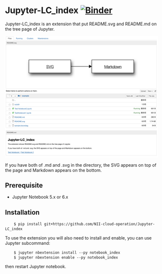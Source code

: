 # Jupyter-LC\_index [![Binder](https://mybinder.org/badge_logo.svg)](https://mybinder.org/v2/gh/NII-cloud-operation/Jupyter-LC_index/master)

Jupyter-LC\_index is an extension that put README.svg and README.md on the tree page of Jupyter.

![example](./example/image.png)

If you have both of .md and .svg in the directory, the SVG appears on top of the page and Markdown appears on the bottom.

## Prerequisite

* Jupyter Notebook 5.x or 6.x

## Installation

        $ pip install git+https://github.com/NII-cloud-operation/Jupyter-LC_index

To use the extension you will also need to install and enable, you can use Jupyter subcommand:

        $ jupyter nbextension install --py notebook_index
        $ jupyter nbextension enable --py notebook_index

then restart Jupyter notebook.

